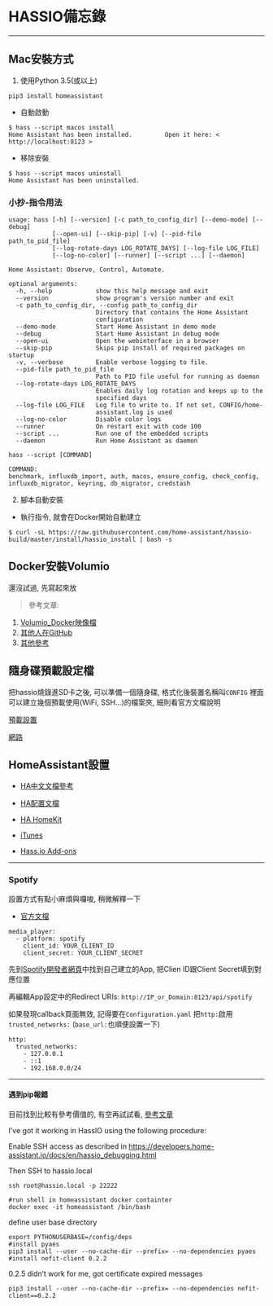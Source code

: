 # HASSIO備忘錄

---

## Mac安裝方式

1. 使用Python 3.5(或以上)

```pip3 install homeassistant```

- 自動啟動

```
$ hass --script macos install
Home Assistant has been installed.         Open it here: < http://localhost:8123 >
```

- 移除安裝
```
$ hass --script macos uninstall
Home Assistant has been uninstalled.
```

### 小抄-指令用法

```
usage: hass [-h] [--version] [-c path_to_config_dir] [--demo-mode] [--debug]
            [--open-ui] [--skip-pip] [-v] [--pid-file path_to_pid_file]
            [--log-rotate-days LOG_ROTATE_DAYS] [--log-file LOG_FILE]
            [--log-no-color] [--runner] [--script ...] [--daemon]

Home Assistant: Observe, Control, Automate.

optional arguments:
  -h, --help            show this help message and exit
  --version             show program's version number and exit
  -c path_to_config_dir, --config path_to_config_dir
                        Directory that contains the Home Assistant
                        configuration
  --demo-mode           Start Home Assistant in demo mode
  --debug               Start Home Assistant in debug mode
  --open-ui             Open the webinterface in a browser
  --skip-pip            Skips pip install of required packages on startup
  -v, --verbose         Enable verbose logging to file.
  --pid-file path_to_pid_file
                        Path to PID file useful for running as daemon
  --log-rotate-days LOG_ROTATE_DAYS
                        Enables daily log rotation and keeps up to the
                        specified days
  --log-file LOG_FILE   Log file to write to. If not set, CONFIG/home-
                        assistant.log is used
  --log-no-color        Disable color logs
  --runner              On restart exit with code 100
  --script ...          Run one of the embedded scripts
  --daemon              Run Home Assistant as daemon
  ```


```
hass --script [COMMAND]

COMMAND:
benchmark, influxdb_import, auth, macos, ensure_config, check_config, influxdb_migrator, keyring, db_migrator, credstash
```

2. 腳本自動安裝

- 執行指令, 就會在Docker開始自動建立

```
$ curl -sL https://raw.githubusercontent.com/home-assistant/hassio-build/master/install/hassio_install | bash -s
```

## Docker安裝Volumio

還沒試過, 先寫起來放

>參考文章:

1. [Volumio_Docker映像檔](https://hub.docker.com/r/jbonjean/volumio/)
2. [其他人在GitHub](https://github.com/titilambert/docker-volumio2)
3. [其他參考](https://bbs.hassbian.com/thread-2083-1-1.html)

## 隨身碟預載設定檔

把hassio燒錄進SD卡之後, 可以準備一個隨身碟, 格式化後裝置名稱叫```CONFIG```
裡面可以建立幾個預載使用(WiFi, SSH...)的檔案夾, 細則看官方文檔說明

[預載設置](https://github.com/home-assistant/hassos/blob/dev/Documentation/configuration.md)

[網路](https://github.com/home-assistant/hassos/blob/dev/Documentation/network.md)

## HomeAssistant設置

 - [HA中文文檔參考](https://www.hachina.io/docs/321.html)

 - [HA配置文檔](https://www.home-assistant.io/getting-started/configuration/)

 - [HA HomeKit](https://www.home-assistant.io/components/homekit_controller/)

 - [iTunes](https://www.home-assistant.io/components/media_player.itunes/)

 - [Hass.io Add-ons](https://www.home-assistant.io/addons/)

---

### Spotify

設置方式有點小麻煩與囉唆, 稍微解釋一下

 - [官方文檔](https://www.home-assistant.io/components/media_player.spotify/)

```
media_player:
  - platform: spotify
    client_id: YOUR_CLIENT_ID
    client_secret: YOUR_CLIENT_SECRET
```

先到[Spotify開發者網頁](https://developer.spotify.com/dashboard/applications)中找到自己建立的App, 
把Clien ID跟Client Secret填到對應位置

再編輯App設定中的Redirect URIs: ```http://IP_or_Domain:8123/api/spotify```

如果發現callback頁面無效, 記得要在```Configuration.yaml```
把```http:```啟用```trusted_networks:``` (```base_url:```也順便設置一下)

```
http:
  trusted_networks:
    - 127.0.0.1
    - ::1
    - 192.168.0.0/24
```

---

#### 遇到pip報錯

目前找到比較有參考價值的, 有空再試試看, [參考文章](https://community.home-assistant.io/t/run-pip-install-in-docker-hass/52946/8)

I’ve got it working in HassIO using the following procedure:

Enable SSH access as described in <https://developers.home-assistant.io/docs/en/hassio_debugging.html>

Then SSH to hassio.local

```
ssh root@hassio.local -p 22222

#run shell in homeassistant docker containter
docker exec -it homeassistant /bin/bash
```

define user base directory

```
export PYTHONUSERBASE=/config/deps
#install pyaes
pip3 install --user --no-cache-dir --prefix= --no-dependencies pyaes
#install nefit-client 0.2.2
```

0.2.5 didn’t work for me, got certificate expired messages

```
pip3 install --user --no-cache-dir --prefix= --no-dependencies nefit-client==0.2.2
```

